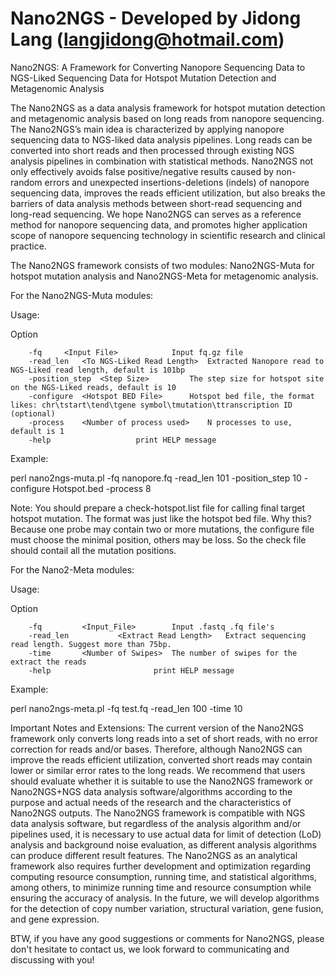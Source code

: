 # Nano2NGS - Developed by Jidong Lang (langjidong@hotmail.com)

Nano2NGS: A Framework for Converting Nanopore Sequencing Data to NGS-Liked Sequencing Data for Hotspot Mutation Detection and Metagenomic Analysis

The Nano2NGS as a data analysis framework for hotspot mutation detection and metagenomic analysis based on long reads from nanopore sequencing. The Nano2NGS’s main idea is characterized by applying nanopore sequencing data to NGS-liked data analysis pipelines. Long reads can be converted into short reads and then processed through existing NGS analysis pipelines in combination with statistical methods. Nano2NGS not only effectively avoids false positive/negative results caused by non-random errors and unexpected insertions-deletions (indels) of nanopore sequencing data, improves the reads efficient utilization, but also breaks the barriers of data analysis methods between short-read sequencing and long-read sequencing. We hope Nano2NGS can serves as a reference method for nanopore sequencing data, and promotes higher application scope of nanopore sequencing technology in scientific research and clinical practice.

The Nano2NGS framework consists of two modules: Nano2NGS-Muta for hotspot mutation analysis and Nano2NGS-Meta for metagenomic analysis.

For the Nano2NGS-Muta modules:

Usage:

Option

        -fq		<Input File>			Input fq.gz file
        -read_len	<To NGS-Liked Read Length>	Extracted Nanopore read to NGS-Liked read length, default is 101bp
        -position_step  <Step Size>			The step size for hotspot site on the NGS-Liked reads, default is 10
        -configure	<Hotspot BED File>		Hotspot bed file, the format likes: chr\tstart\tend\tgene symbol\tmutation\ttranscription ID (optional)
        -process	<Number of process used>	N processes to use, default is 1
        -help					print HELP message

Example:

perl nano2ngs-muta.pl -fq nanopore.fq -read_len 101 -position_step 10 -configure Hotspot.bed -process 8

Note: You should prepare a check-hotspot.list file for calling final target hotspot mutation. The format was just like the hotspot bed file. Why this? Because one probe may contain two or more mutations, the configure file must choose the minimal position, others may be loss. So the check file should contail all the mutation positions.

For the Nano2-Meta modules:

Usage:

Option

        -fq 		<Input_File>    	Input .fastq .fq file's
        -read_len  	        <Extract Read Length>   Extract sequencing read length. Suggest more than 75bp.
        -time		<Number of Swipes>	The number of swipes for the extract the reads
        -help   					print HELP message

Example:

perl nano2ngs-meta.pl -fq test.fq -read_len 100 -time 10


Important Notes and Extensions: The current version of the Nano2NGS framework only converts long reads into a set of short reads, with no error correction for reads and/or bases. Therefore, although Nano2NGS can improve the reads efficient utilization, converted short reads may contain lower or similar error rates to the long reads. We recommend that users should evaluate whether it is suitable to use the Nano2NGS framework or Nano2NGS+NGS data analysis software/algorithms according to the purpose and actual needs of the research and the characteristics of Nano2NGS outputs. The Nano2NGS framework is compatible with NGS data analysis software, but regardless of the analysis algorithm and/or pipelines used, it is necessary to use actual data for limit of detection (LoD) analysis and background noise evaluation, as different analysis algorithms can produce different result features.
The Nano2NGS as an analytical framework also requires further development and optimization regarding computing resource consumption, running time, and statistical algorithms, among others, to minimize running time and resource consumption while ensuring the accuracy of analysis. In the future, we will develop algorithms for the detection of copy number variation, structural variation, gene fusion, and gene expression.

BTW, if you have any good suggestions or comments for Nano2NGS, please don't hesitate to contact us, we look forward to communicating and discussing with you!
